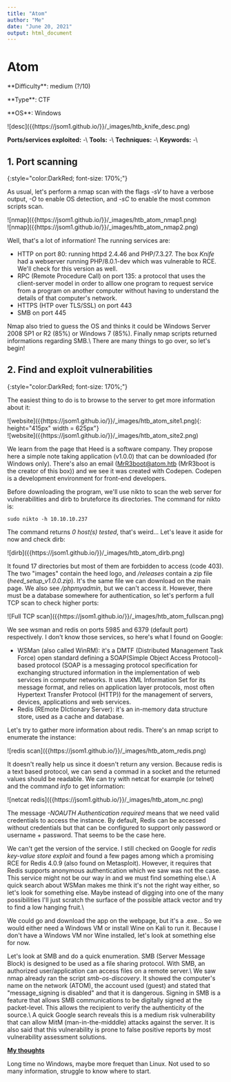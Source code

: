 ```yaml
---
title: "Atom"
author: "Me"
date: "June 20, 2021"
output: html_document
---
```


# Atom

 <div id="boxinfo">
 <div id="textbox">
 <p class="alignleft">**Difficulty**: medium (?/10)</p>
 <p class="aligncenter">**Type**: CTF</p>
 <p class="alignright">**OS**: Windows</p>
 </div>
 <div style="clear: both;"></div>
 </div> 

<div class="img_container">
![desc]({{https://jsom1.github.io/}}/_images/htb_knife_desc.png)
</div>

**Ports/services exploited:** -\\
**Tools:** -\\
**Techniques:** -\\
**Keywords:** -\\


## 1. Port scanning
{:style="color:DarkRed; font-size: 170%;"}

As usual, let's perform a nmap scan with the flags *-sV* to have a verbose output, *-O* to enable OS detection, and *-sC* to enable the most common scripts scan.

<div class="img_container">
![nmap]({{https://jsom1.github.io/}}/_images/htb_atom_nmap1.png)
</div>
<div class="img_container">
![nmap]({{https://jsom1.github.io/}}/_images/htb_atom_nmap2.png)
</div>

Well, that's a lot of information! The running services are:

- HTTP on port 80: running httpd 2.4.46 and PHP/7.3.27. The box *Knife* had a webserver running PHP/8.0.1-dev which was vulnerable to RCE. We'll check for this version as well.
- RPC (Remote Procedure Call) on port 135: a protocol that uses the client-server model in order to alllow one program to request service from a program on another computer without having to understand the details of that computer's network.
- HTTPS (HTP over TLS/SSL) on port 443
- SMB on port 445

Nmap also tried to guess the OS and thinks it could be Windows Server 2008 SP1 or R2 (85%) or Windows 7 (85%). Finally nmap scripts returned informations regarding SMB.\\
There are many things to go over, so let's begin!


## 2. Find and exploit vulnerabilities
{:style="color:DarkRed; font-size: 170%;"}

The easiest thing to do is to browse to the server to get more information about it:

<div class="img_container">
![website]({{https://jsom1.github.io/}}/_images/htb_atom_site1.png){: height="415px" width = 625px"}
</div>
<div class="img_container">
![website]({{https://jsom1.github.io/}}/_images/htb_atom_site2.png)
</div>

We learn from the page that Heed is a software company. They propose here a simple note taking application (v1.0.0) that can be downloaded (for Windows only).
There's also an email (MrR3boot@atom.htb (MrR3boot is the creator of this box)) and we see it was created with Codepen. Codepen is a development environment for front-end developers.

Before downloading the program, we'll use nikto to scan the web server for vulnerabilities and dirb to bruteforce its directories. The command for nikto is:

````
sudo nikto -h 10.10.10.237
`````
The command returns *0 host(s) tested*, that's weird... Let's leave it aside for now and check dirb:

<div class="img_container">
![dirb]({{https://jsom1.github.io/}}/_images/htb_atom_dirb.png)
</div>

It found 17 directories but most of them are forbidden to access (code 403). The two "images" contain the heed logo, and */releases* contain a zip file (*heed_setup_v1.0.0.zip*). It's the same file we can download on the main page. We also see */phpmyadmin*, but we can't access it. However, there must be a database somewhere for authentication, so let's perform a full TCP scan to check higher ports:

<div class="img_container">
![Full TCP scan]({{https://jsom1.github.io/}}/_images/htb_atom_fullscan.png)
</div>

We see wsman and redis on ports 5985 and 6379 (default port) respectively. I don't know those services, so here's what I found on Google:

- WSMan (also called WinRM): it's a DMTF (Distributed Management Task Force) open standard defining a SOAP(Simple Object Access Protocol)-based protocol (SOAP is a messaging protocol specification for exchanging structured information in the implementation of web services in computer networks. It uses XML Information Set for its message format, and relies on application layer protocols, most often Hypertext Transfer Protocol (HTTP)) for the management of servers, devices, applications and web services.
- Redis (REmote DIctionary Server): it's an in-memory data structure store, used as a cache and database.

Let's try to gather more information about redis. There's an nmap script to enumerate the instance:

<div class="img_container">
![redis scan]({{https://jsom1.github.io/}}/_images/htb_atom_redis.png)
</div>

It doesn't really help us since it doesn't return any version. Because redis is a text based protocol, we can send a commad in a socket and the returned values should be readable. We can try with netcat for example (or telnet) and the command *info* to get information:

<div class="img_container">
![netcat redis]({{https://jsom1.github.io/}}/_images/htb_atom_nc.png)
</div>

The message *-NOAUTH Authentication required* means that we need valid credentials to access the instance. By default, Redis can be accessed without credentials but that can be configured to support only password or username + password. That seems to be the case here.

We can't get the version of the service. I still checked on Google for *redis key-value store exploit* and found a few pages among which a promising RCE for Redis 4.0.9 (also found on Metasploit). However, it requires that Redis supports anonymous authentication which we saw was not the case. This service might not be our way in and we must find something else.\\
A quick search about WSMan makes me think it's not the right way either, so let's look for something else. Maybe instead of digging into one of the many possibilities I'll just scratch the surface of the possible attack vector and try to find a low hanging fruit.\\

We could go and download the app on the webpage, but it's a .exe... So we would either need a Windows VM or install Wine on Kali to run it. Because I don't have a Windows VM nor Wine installed, let's look at something else for now.

Let's look at SMB and do a quick enumeration. SMB (Server Message Block) is designed to be used as a file sharing protocol. With SMB, an authorized user/application can access files on a remote server.\\
We saw nmap already ran the script *smb-os-discovery*. It showed the computer's name on the network (ATOM), the account used (guest) and stated that "message_signing is disabled" and that it is dangerous. Signing in SMB is a feature that allows SMB communications to be digitally signed at the packet-level. This allows the recipient to verify the authenticity of the source.\\
A quick Google search reveals this is a medium risk vulnerability that can allow MitM (man-in-the-midddle) attacks against the server. It is also said that this vulnerability is prone to false positive reports by most vulnerability assessment solutions.





<ins>**My thoughts**</ins>

Long time no Windows, maybe more frequet than Linux. Not used to so many information, struggle to know where to start.
